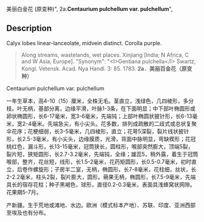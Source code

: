 美丽白金花 (原变种)",
2a.**Centaurium pulchellum var. pulchellum**",

## Description
Calyx lobes linear-lanceolate, midvein distinct. Corolla purple.

> Along streams, wastelands, wet places. Xinjiang [India; N Africa, C and W Asia, Europe].
  "Synonym": "&lt;I&gt;Gentiana pulchella&lt;/I&gt; Swartz, Kongl. Vetensk. Acad. Nya Handl. 3: 85. 1783.
**2a．美丽百金花（原变种）**

Centaurium pulchellum var. pulchellum

一年生草本，高4-10（15）厘米，全株无毛。茎直立，浅绿色，几四棱形，多分枝。叶无柄，基部分离，边缘平滑，叶脉1-3条，在下面明显；中下部叶椭圆形或卵状椭圆形，长6-17毫米，宽3-6毫米，先端钝；上部叶椭圆状披针形，长6-13毫米，宽2-4毫米。先端急尖，有小尖头。花多数，排列成疏散的二歧式或总状复聚伞花序；花梗细弱，长3-5毫米，几四棱形，直立；花萼5深裂，裂片线状披针形，长2.5-3毫米，有小尖头，边缘膜质，光滑，背面中脉明显，弯缺楔形；花冠桃红色，漏斗形，长13-15毫米，冠筒狭长，圆柱形，喉部突然膨大，顶端5裂，裂片短，狭矩圆形，长2.7-3.2毫米，先端钝，全缘；雄蕊5，稍外露，着生于冠筒喉部，整齐，花丝短，线形，长1.5-2毫米，花药矩圆形，长0.5-0.7毫米，初时直立，后卷作螺旋形；子房半二室，无柄，椭圆形，长7-8毫米，花柱细，丝状，长2-2.2毫米，柱头2裂，裂片膨大，圆形。蒴果无柄，椭圆形，长7.5-9毫米，先端具长的宿存花柱；种子黑褐色，球形，直径0.2-0.3毫米，表面具浅蜂窝状网隙。花果期5-7月。

产新疆。生于荒地或滩地、水边。欧洲（模式标本产地）、苏联、印度、亚洲西部至埃及也有分布。
